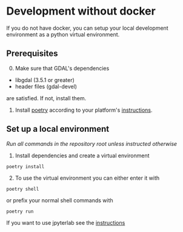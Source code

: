 # Development without docker
If you do not have docker, you can setup your local development environment as a python virtual environment.

## Prerequisites

0. Make sure that GDAL's dependencies

- libgdal (3.5.1 or greater)
- header files (gdal-devel)

are satisfied. If not, install them.

1. Install [poetry](https://python-poetry.org/>) according to your platform's
[instructions](https://python-poetry.org/docs/#installation>).

## Set up a local environment

*Run all commands in the repository root unless instructed otherwise*

1. Install dependencies and create a virtual environment

```shell
poetry install
```

2. To use the virtual environment you can either enter it with

```shell
poetry shell
```

or prefix your normal shell commands with

```shell
poetry run
```

If you want to use jpyterlab see the [instructions](./using_jupyterlab.md)

